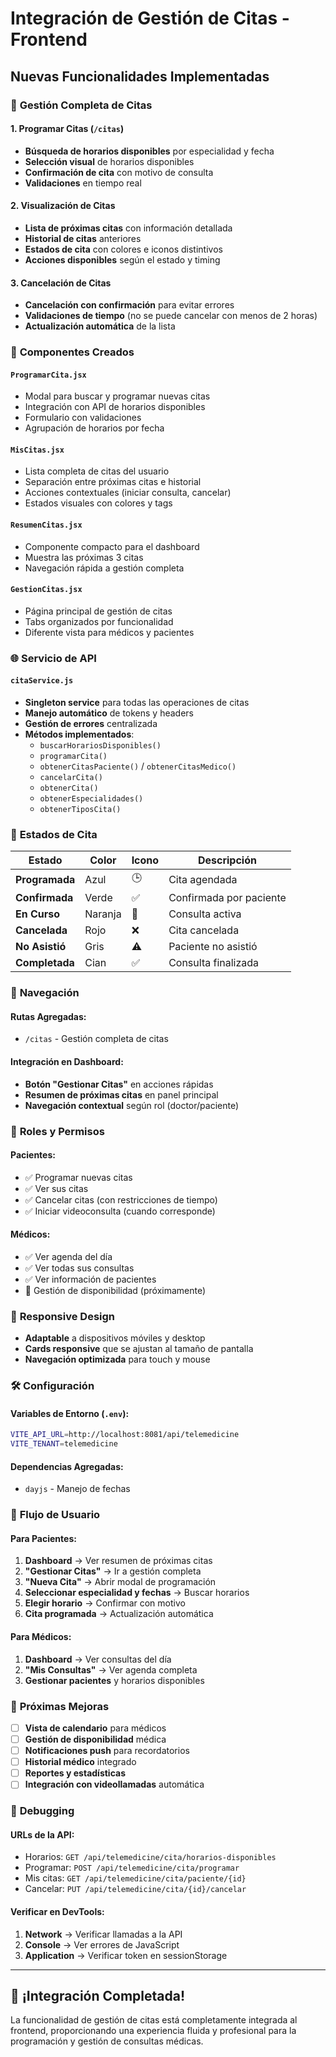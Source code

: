 # Integración de Gestión de Citas - Frontend

## Nuevas Funcionalidades Implementadas

### 📅 **Gestión Completa de Citas**

#### 1. **Programar Citas** (`/citas`)
- **Búsqueda de horarios disponibles** por especialidad y fecha
- **Selección visual** de horarios disponibles
- **Confirmación de cita** con motivo de consulta
- **Validaciones** en tiempo real

#### 2. **Visualización de Citas**
- **Lista de próximas citas** con información detallada
- **Historial de citas** anteriores
- **Estados de cita** con colores e iconos distintivos
- **Acciones disponibles** según el estado y timing

#### 3. **Cancelación de Citas**
- **Cancelación con confirmación** para evitar errores
- **Validaciones de tiempo** (no se puede cancelar con menos de 2 horas)
- **Actualización automática** de la lista

### 🔧 **Componentes Creados**

#### `ProgramarCita.jsx`
- Modal para buscar y programar nuevas citas
- Integración con API de horarios disponibles
- Formulario con validaciones
- Agrupación de horarios por fecha

#### `MisCitas.jsx`
- Lista completa de citas del usuario
- Separación entre próximas citas e historial
- Acciones contextuales (iniciar consulta, cancelar)
- Estados visuales con colores y tags

#### `ResumenCitas.jsx`
- Componente compacto para el dashboard
- Muestra las próximas 3 citas
- Navegación rápida a gestión completa

#### `GestionCitas.jsx`
- Página principal de gestión de citas
- Tabs organizados por funcionalidad
- Diferente vista para médicos y pacientes

### 🌐 **Servicio de API**

#### `citaService.js`
- **Singleton service** para todas las operaciones de citas
- **Manejo automático** de tokens y headers
- **Gestión de errores** centralizada
- **Métodos implementados**:
  - `buscarHorariosDisponibles()`
  - `programarCita()`
  - `obtenerCitasPaciente()` / `obtenerCitasMedico()`
  - `cancelarCita()`
  - `obtenerCita()`
  - `obtenerEspecialidades()`
  - `obtenerTiposCita()`

### 🎨 **Estados de Cita**

| Estado | Color | Icono | Descripción |
|--------|-------|-------|-------------|
| **Programada** | Azul | 🕒 | Cita agendada |
| **Confirmada** | Verde | ✅ | Confirmada por paciente |
| **En Curso** | Naranja | 🔄 | Consulta activa |
| **Cancelada** | Rojo | ❌ | Cita cancelada |
| **No Asistió** | Gris | ⚠️ | Paciente no asistió |
| **Completada** | Cian | ✅ | Consulta finalizada |

### 🚀 **Navegación**

#### Rutas Agregadas:
- `/citas` - Gestión completa de citas

#### Integración en Dashboard:
- **Botón "Gestionar Citas"** en acciones rápidas
- **Resumen de próximas citas** en panel principal
- **Navegación contextual** según rol (doctor/paciente)

### 🔐 **Roles y Permisos**

#### **Pacientes**:
- ✅ Programar nuevas citas
- ✅ Ver sus citas
- ✅ Cancelar citas (con restricciones de tiempo)
- ✅ Iniciar videoconsulta (cuando corresponde)

#### **Médicos**:
- ✅ Ver agenda del día
- ✅ Ver todas sus consultas
- ✅ Ver información de pacientes
- 🔄 Gestión de disponibilidad (próximamente)

### 📱 **Responsive Design**

- **Adaptable** a dispositivos móviles y desktop
- **Cards responsive** que se ajustan al tamaño de pantalla
- **Navegación optimizada** para touch y mouse

### 🛠️ **Configuración**

#### Variables de Entorno (`.env`):
```bash
VITE_API_URL=http://localhost:8081/api/telemedicine
VITE_TENANT=telemedicine
```

#### Dependencias Agregadas:
- `dayjs` - Manejo de fechas

### 🔄 **Flujo de Usuario**

#### **Para Pacientes**:
1. **Dashboard** → Ver resumen de próximas citas
2. **"Gestionar Citas"** → Ir a gestión completa
3. **"Nueva Cita"** → Abrir modal de programación
4. **Seleccionar especialidad y fechas** → Buscar horarios
5. **Elegir horario** → Confirmar con motivo
6. **Cita programada** → Actualización automática

#### **Para Médicos**:
1. **Dashboard** → Ver consultas del día
2. **"Mis Consultas"** → Ver agenda completa
3. **Gestionar pacientes** y horarios disponibles

### 🎯 **Próximas Mejoras**

- [ ] **Vista de calendario** para médicos
- [ ] **Gestión de disponibilidad** médica
- [ ] **Notificaciones push** para recordatorios
- [ ] **Historial médico** integrado
- [ ] **Reportes y estadísticas**
- [ ] **Integración con videollamadas** automática

### 🐛 **Debugging**

#### URLs de la API:
- Horarios: `GET /api/telemedicine/cita/horarios-disponibles`
- Programar: `POST /api/telemedicine/cita/programar`
- Mis citas: `GET /api/telemedicine/cita/paciente/{id}`
- Cancelar: `PUT /api/telemedicine/cita/{id}/cancelar`

#### Verificar en DevTools:
1. **Network** → Verificar llamadas a la API
2. **Console** → Ver errores de JavaScript
3. **Application** → Verificar token en sessionStorage

---

## 🎉 **¡Integración Completada!**

La funcionalidad de gestión de citas está completamente integrada al frontend, proporcionando una experiencia fluida y profesional para la programación y gestión de consultas médicas.
